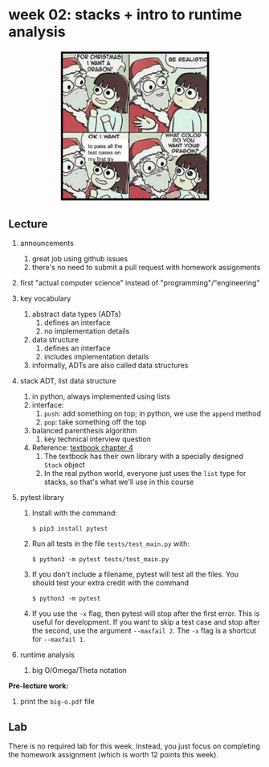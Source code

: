 # week 02: stacks + intro to runtime analysis

<center>
<img width=60% src=tests2.jpg />
</center>

## Lecture

1. announcements
    1. great job using github issues
    1. there's no need to submit a pull request with homework assignments

1. first "actual computer science" instead of "programming"/"engineering"

1. key vocabulary
    1. abstract data types (ADTs)
        1. defines an interface
        1. no implementation details
    1. data structure
        1. defines an interface
        1. includes implementation details
    1. informally, ADTs are also called data structures

1. stack ADT, list data structure
    1. in python, always implemented using lists
    1. interface:
        1. `push`: add something on top; in python, we use the `append` method
        1. `pop`: take something off the top
    1. balanced parenthesis algorithm
        1. key technical interview question
    1. Reference: [textbook chapter 4](https://runestone.academy/runestone/books/published/pythonds/BasicDS/toctree.html)
        1. The textbook has their own library with a specially designed `Stack` object
        1. In the real python world, everyone just uses the `list` type for stacks,
           so that's what we'll use in this course

1. pytest library
    1. Install with the command:
       ```
       $ pip3 install pytest
       ```
    1. Run all tests in the file `tests/test_main.py` with:
       ```
       $ python3 -m pytest tests/test_main.py
       ```
    1. If you don't include a filename, pytest will test all the files.
       You should test your extra credit with the command
       ```
       $ python3 -m pytest
       ```
    1. If you use the `-x` flag, then pytest will stop after the first error.
       This is useful for development.
       If you want to skip a test case and stop after the second, use the argument `--maxfail 2`.
       The `-x` flag is a shortcut for `--maxfail 1`.

1. runtime analysis
    1. big O/Omega/Theta notation

**Pre-lecture work:**

1. print the `big-o.pdf` file 

## Lab

There is no required lab for this week.
Instead, you just focus on completing the homework assignment (which is worth 12 points this week).
